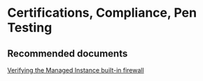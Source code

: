 <properties
	pageTitle="Certifications, Compliance, Pen Testing"
	description="Certifications, Compliance, Pen Testing"
	infoBubbleText="Certifications, Compliance, Pen Testing"
	service=""
	resource=""
	authors="srdan-bozovic-msft"
	ms.author="srbozovi"
	displayOrder=""
	articleId="0d47406b-c804-4a07-94e2-0acd6ca43063"
	diagnosticScenario=""
	selfHelpType=""
	supportTopicIds="32637243"
	resourceTags=""
	productPesIds="16259"
	cloudEnvironments=""
/>

# Certifications, Compliance, Pen Testing
## **Recommended documents**
[Verifying the Managed Instance built-in firewall](https://docs.microsoft.com/en-us/azure/sql-database/sql-database-managed-instance-management-endpoint-verify-built-in-firewall)<br>
